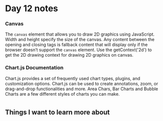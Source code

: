 # Day 12 notes

### Canvas

The `canvas` element that allows you to draw 2D graphics using JavaScript. Width and height specify the size of the canvas. Any content between the opening and closing tags is fallback content that will display only if the browser doesn’t support the `canvas` element. Use the getContext('2d') to get the 2D drawing context for drawing 2D graphics on canvas.

### Chart.js Documentation

Chart.js provides a set of frequently used chart types, plugins, and customization options. Chart.js can be used to create annotations, zoom, or drag-and-drop functionalities and more. Area Chars, Bar Charts and Bubble Charts are a few different styles of charts you can make.

#

## Things I want to learn more about
